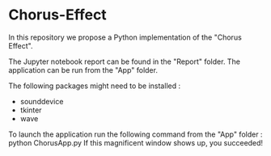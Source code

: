 # Chorus-Effect
In this repository we propose a Python implementation of the "Chorus Effect".

The Jupyter notebook report can be found in the "Report" folder. 
The application can be run from the "App" folder. 

The following packages might need to be installed :
- sounddevice
- tkinter
- wave

To launch the application run the following command from the "App" folder : python ChorusApp.py 
If this magnificent window shows up, you succeeded!

